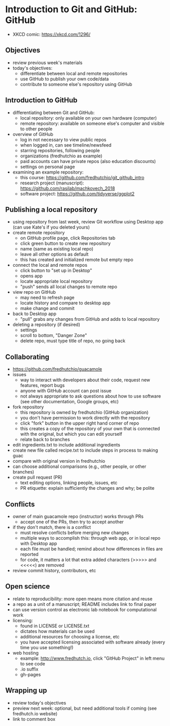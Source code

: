 # Introduction to Git and GitHub: GitHub

* XKCD comic: https://xkcd.com/1296/

## Objectives

* review previous week's materials
* today's objectives:
	* differentiate between local and remote repositories
	* use GitHub to publish your own code/data
	* contribute to someone else's repository using GitHub


## Introduction to GitHub

* differentiating between Git and GitHub:
	* local repository: only available on your own hardware (computer)
	* remote repository: available on someone else's computer and visible to other people
* overview of GitHub
	* log in not necessary to view public repos
	* when logged in, can see timeline/newsfeed
	* starring repositories, following people
	* organizations (fredhutchio as example)
	* paid accounts can have private repos (also education discounts)
	* settings on personal page
* examining an example repository: 
	* this course: https://github.com/fredhutchio/git_github_intro
	* research project (manuscript): https://github.com/rasilab/machkovech_2018
	* software project: https://github.com/tidyverse/ggplot2


## Publishing a local repository

* using repository from last week, review Git workflow using Desktop app (can use Kate's if you deleted yours)
* create remote repository
	* on GitHub profile page, click Repositories tab
	* click green button to create new repository
	* name (same as existing local repo)
	* leave all other options as default
	* this has created and initialized remote but empty repo
* connect the local and remote repos
	* click button to "set up in Desktop"
	* opens app
	* locate appropriate local repository
	* "push" sends all local changes to remote repo
* view repo on GitHub
	* may need to refresh page
	* locate history and compare to desktop app
	* make change and commit
* back to Desktop app
	* "pull" grabs any changes from GitHub and adds to local repository
* deleting a repository (if desired)
	* settings
	* scroll to bottom, "Danger Zone"
	* delete repo, must type title of repo, no going back


## Collaborating

* https://github.com/fredhutchio/guacamole
* issues
	* way to interact with developers about their code, request new features, report bugs
	* anyone with GitHub account can post issue
	* not always appropriate to ask questions about how to use software (see other documentation, Google groups, etc)
* fork repository
	* this repository is owned by fredhutchio (GitHub organization)
	* you don't have permission to work directly with the repository
	* click "fork" button in the upper right hand corner of repo
	* this creates a copy of the repository of your own that is connected with the original, but which you can edit yourself
	* relate back to branches
* edit ingredients.txt to include additional ingredients
* create new file called recipe.txt to include steps in process to making guac
* compare with original version in fredhutchio
* can choose additional comparisons (e.g., other people, or other branches)
* create pull request (PR)
	* text editing options, linking people, issues, etc
	* PR etiquette: explain sufficiently the changes and why; be polite


## Conflicts

* owner of main guacamole repo (instructor) works through PRs
	* accept one of the PRs, then try to accept another
* if they don't match, there is a conflict 
	* must resolve conflicts before merging new changes
	* multiple ways to accomplish this: through web app, or in local repo with Desktop app
	* each file must be handled; remind about how differences in files are reported 
	* for code, it matters a lot that extra added characters (>>>>> and <<<<<) are removed
* review commit history, contributors, etc


## Open science

* relate to reproducibility: more open means more citation and reuse
* a repo as a unit of a manuscript; README includes link to final paper
* can use version control as electronic lab notebook for computational work
* licensing:
	* found in LICENSE or LICENSE.txt
	* dictates how materials can be used
	* additional resources for choosing a license, etc
	* you have accepted licensing associated with software already (every time you use something!)
* web hosting
	* example: http://www.fredhutch.io, click "GitHub Project" in left menu to see code
	* .io suffix	
	* gh-pages

	
## Wrapping up

* review today's objectives
* preview next week: optional, but need additional tools if coming (see fredhutch.io website)
* link to comment box
